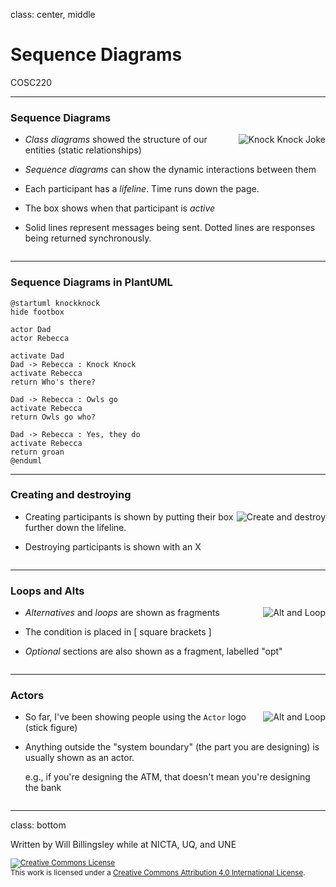 class: center, middle

# Sequence Diagrams

COSC220

---

### Sequence Diagrams

<img style="float: right;" src="/out/uml/seqDiagram/knockknock.svg" alt="Knock Knock Joke" />


* *Class diagrams* showed the structure of our entities (static relationships)

* *Sequence diagrams* can show the dynamic interactions between them

* Each participant has a *lifeline*. Time runs down the page.

* The box shows when that participant is *active*

* Solid lines represent messages being sent. Dotted lines are responses being returned synchronously.


<div style="clear: both;"></div>

---

### Sequence Diagrams in PlantUML

```plantuml
@startuml knockknock
hide footbox

actor Dad
actor Rebecca

activate Dad
Dad -> Rebecca : Knock Knock
activate Rebecca
return Who's there?

Dad -> Rebecca : Owls go
activate Rebecca
return Owls go who?

Dad -> Rebecca : Yes, they do
activate Rebecca
return groan
@enduml
```

---

### Creating and destroying

<img style="float: right;" src="/out/uml/seqDiagram/message_create.svg" alt="Create and destroy" />


* Creating participants is shown by putting their box further down the lifeline.

* Destroying participants is shown with an X

<div style="clear: both;"></div>

---

### Loops and Alts

<img style="float: right;" src="/out/uml/seqDiagram/marking.svg" alt="Alt and Loop" />

* *Alternatives* and *loops* are shown as fragments

* The condition is placed in [ square brackets ]

* *Optional* sections are also shown as a fragment, labelled "opt"

<div style="clear: both;"></div>


---

### Actors

<img style="float: right;" src="/out/uml/seqDiagram/atm.svg" alt="Alt and Loop" />

* So far, I've been showing people using the `Actor` logo (stick figure)

* Anything outside the "system boundary" (the part you are designing) is usually shown as an actor.

  e.g., if you're designing the ATM, that doesn't mean you're designing the bank


<div style="clear: both;"></div>

---

class: bottom


Written by Will Billingsley while at NICTA, UQ, and UNE

<small>
<a rel="license" href="http://creativecommons.org/licenses/by/4.0/"><img alt="Creative Commons License" style="border-width:0" src="https://i.creativecommons.org/l/by/4.0/88x31.png" /></a><br />This work is licensed under a <a rel="license" href="http://creativecommons.org/licenses/by/4.0/">Creative Commons Attribution 4.0 International License</a>.</small>
